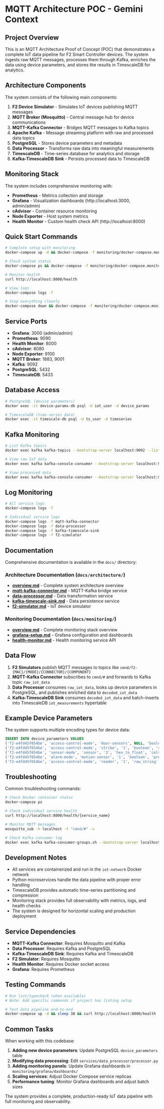 # MQTT Architecture POC - Gemini Context

## Project Overview

This is an MQTT Architecture Proof of Concept (POC) that demonstrates a complete IoT data pipeline for F2 Smart Controller devices. The system ingests raw MQTT messages, processes them through Kafka, enriches the data using device parameters, and stores the results in TimescaleDB for analytics.

## Architecture Components

The system consists of the following main components:

1. **F2 Device Simulator** - Simulates IoT devices publishing MQTT messages
2. **MQTT Broker (Mosquitto)** - Central message hub for device communications
3. **MQTT-Kafka Connector** - Bridges MQTT messages to Kafka topics
4. **Apache Kafka** - Message streaming platform with raw and processed data topics
5. **PostgreSQL** - Stores device parameters and metadata
6. **Data Processor** - Transforms raw data into meaningful measurements
7. **TimescaleDB** - Time-series database for analytics and storage
8. **Kafka-TimescaleDB Sink** - Persists processed data to TimescaleDB

## Monitoring Stack

The system includes comprehensive monitoring with:

- **Prometheus** - Metrics collection and storage
- **Grafana** - Visualization dashboards (http://localhost:3000, admin/admin)
- **cAdvisor** - Container resource monitoring
- **Node Exporter** - Host system metrics
- **Health Monitor** - Custom health check API (http://localhost:8000)

## Quick Start Commands

```bash
# Complete setup with monitoring
docker-compose up -d && docker-compose -f monitoring/docker-compose.monitoring.yml up -d

# Check system status
docker-compose ps && docker-compose -f monitoring/docker-compose.monitoring.yml ps

# Monitor health
curl http://localhost:8000/health

# View logs
docker-compose logs -f

# Stop everything cleanly
docker-compose down && docker-compose -f monitoring/docker-compose.monitoring.yml down
```

## Service Ports

- **Grafana**: 3000 (admin/admin)
- **Prometheus**: 9090
- **Health Monitor**: 8000
- **cAdvisor**: 8080
- **Node Exporter**: 9100
- **MQTT Broker**: 1883, 9001
- **Kafka**: 9092
- **PostgreSQL**: 5432
- **TimescaleDB**: 5433

## Database Access

```bash
# PostgreSQL (device parameters)
docker exec -it device-params-db psql -U iot_user -d device_params

# TimescaleDB (time-series data)
docker exec -it timescale-db psql -U ts_user -d timeseries
```

## Kafka Monitoring

```bash
# List Kafka topics
docker exec kafka kafka-topics --bootstrap-server localhost:9092 --list

# View raw IoT data
docker exec kafka kafka-console-consumer --bootstrap-server localhost:9092 --topic raw_iot_data --from-beginning

# View processed data
docker exec kafka kafka-console-consumer --bootstrap-server localhost:9092 --topic decoded_iot_data --from-beginning
```

## Log Monitoring

```bash
# All service logs
docker-compose logs -f

# Individual service logs
docker-compose logs -f mqtt-kafka-connector
docker-compose logs -f data-processor
docker-compose logs -f kafka-timescale-sink
docker-compose logs -f f2-simulator
```

## Documentation

Comprehensive documentation is available in the `docs/` directory:

### Architecture Documentation (`docs/architecture/`)

- **[overview.md](docs/architecture/overview.md)** - Complete system architecture overview
- **[mqtt-kafka-connector.md](docs/architecture/mqtt-kafka-connector.md)** - MQTT-Kafka bridge service
- **[data-processor.md](docs/architecture/data-processor.md)** - Data transformation service
- **[kafka-timescale-sink.md](docs/architecture/kafka-timescale-sink.md)** - Data persistence service
- **[f2-simulator.md](docs/architecture/f2-simulator.md)** - IoT device simulator

### Monitoring Documentation (`docs/monitoring/`)

- **[overview.md](docs/monitoring/overview.md)** - Complete monitoring stack overview
- **[grafana-setup.md](docs/monitoring/grafana-setup.md)** - Grafana configuration and dashboards
- **[health-monitor.md](docs/monitoring/health-monitor.md)** - Health monitoring service API

## Data Flow

1. **F2 Simulators** publish MQTT messages to topics like `cmnd/f2-{MAC}/{MODE}/{CONNECTOR}/{COMPONENT}`
2. **MQTT-Kafka Connector** subscribes to `cmnd/#` and forwards to Kafka topic `raw_iot_data`
3. **Data Processor** consumes `raw_iot_data`, looks up device parameters in PostgreSQL, and publishes enriched data to `decoded_iot_data`
4. **Kafka-TimescaleDB Sink** consumes `decoded_iot_data` and batch-inserts into TimescaleDB `iot_measurements` hypertable

## Example Device Parameters

The system supports multiple encoding types for device data:

```sql
INSERT INTO device_parameters VALUES 
('f2-e4fd45f654be', 'access-control-mode', 'door-sensors', NULL, 'boolean_map', 'state', 1.0),
('f2-e4fd45f654be', 'access-control-mode', 'strike', '1', 'boolean', 'state', 1.0),
('f2-e4fd45f654be', 'sensor-mode', 'sensor', '3', 'hex_to_float', 'celsius', 0.1),
('f2-e4fd45f654be', 'alarm-mode', 'motion-sensor', '1', 'boolean', 'presence', 1.0),
('f2-e4fd45f654be', 'access-control-mode', 'reader', '1', 'raw_string', 'text', 1.0);
```

## Troubleshooting

Common troubleshooting commands:

```bash
# Check Docker container status
docker-compose ps

# Check individual service health
curl http://localhost:8000/health/{service_name}

# Monitor MQTT messages
mosquitto_sub -h localhost -t "cmnd/#" -v

# Check Kafka consumer lag
docker exec kafka kafka-consumer-groups.sh --bootstrap-server localhost:9092 --list
```

## Development Notes

- All services are containerized and run in the `iot-network` Docker network
- Python microservices handle the data pipeline with proper error handling
- TimescaleDB provides automatic time-series partitioning and compression
- Monitoring stack provides full observability with metrics, logs, and health checks
- The system is designed for horizontal scaling and production deployment

## Service Dependencies

- **MQTT-Kafka Connector**: Requires Mosquitto and Kafka
- **Data Processor**: Requires Kafka and PostgreSQL
- **Kafka-TimescaleDB Sink**: Requires Kafka and TimescaleDB
- **F2 Simulator**: Requires Mosquitto
- **Health Monitor**: Requires Docker socket access
- **Grafana**: Requires Prometheus

## Testing Commands

```bash
# Run lint/typecheck (when available)
# Note: Add specific commands if project has linting setup

# Test data pipeline end-to-end
docker-compose up -d && sleep 30 && curl http://localhost:8000/health
```

## Common Tasks

When working with this codebase:

1. **Adding new device parameters**: Update PostgreSQL `device_parameters` table
2. **Modifying data processing**: Edit `services/data_processor/processor.py`
3. **Adding monitoring panels**: Update Grafana dashboards in `monitoring/grafana/dashboards/`
4. **Scaling services**: Adjust Docker Compose service replicas
5. **Performance tuning**: Monitor Grafana dashboards and adjust batch sizes

The system provides a complete, production-ready IoT data pipeline with full monitoring and observability.
